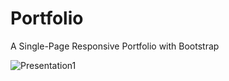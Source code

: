   # Portfolio
   A Single-Page Responsive Portfolio with Bootstrap


![Presentation1](https://github.com/user-attachments/assets/e921dd0f-bfd5-423c-b072-a89d68249938)
